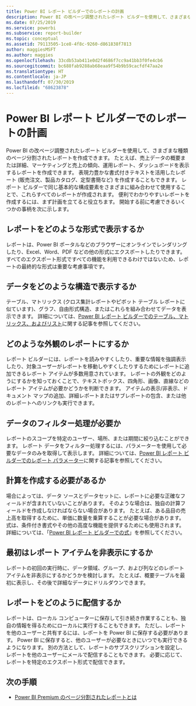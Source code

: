 ```yaml
---
title: Power BI レポート ビルダーでのレポートの計画
description: Power BI の改ページ調整されたレポート ビルダーを使用して、さまざまな種類のページ分割されたレポートを作成できます。 便利でわかりやすいレポートを作成するには、まず計画を立てると役立ちます。
ms.date: 07/25/2019
ms.service: powerbi
ms.subservice: report-builder
ms.topic: conceptual
ms.assetid: 79113505-1ce8-4f8c-9260-d861838f7813
author: maggiesMSFT
ms.author: maggies
ms.openlocfilehash: 33cdb53ab411e0d2f4686f7cc9a41bb3f0fe4cb6
ms.sourcegitcommit: bc688fab9288ab68eaa9f54b9b59cacfdf47aa2e
ms.translationtype: HT
ms.contentlocale: ja-JP
ms.lasthandoff: 07/30/2019
ms.locfileid: "68623878"
---
```

# <a name="planning-a-report-in-power-bi-report-builder"></a>Power BI レポート ビルダーでのレポートの計画

Power BI の改ページ調整されたレポート ビルダーを使用して、さまざまな種類のページ分割されたレポートを作成できます。 たとえば、売上データの概要または詳細、マーケティングと売上の傾向、運用レポート、ダッシュボードを表示するレポートを作成できます。 表現力豊かな書式付きテキストを活用したレポート (販売注文、製品カタログ、定型書簡など) を作成することもできます。 レポート ビルダーで同じ基本的な構成要素をさまざまに組み合わせて使用することで、これらすべてのレポートが作成されます。 便利でわかりやすいレポートを作成するには、まず計画を立てると役立ちます。 開始する前に考慮できるいくつかの事柄を次に示します。  
  
## <a name="in-what-format-do-you-want-the-report-to-appear"></a>レポートをどのような形式で表示するか
  
レポートは、Power BI ポータルなどのブラウザーにオンラインでレンダリングしたり、Excel、Word、PDF などの他の形式にエクスポートしたりできます。 すべてのエクスポート形式ですべての機能を利用できるわけではないため、レポートの最終的な形式は重要な考慮事項です。 
  
## <a name="in-what-structure-do-you-want-to-present-the-data"></a>データをどのような構造で表示するか
  
テーブル、マトリックス (クロス集計レポートやピボット テーブル レポートに似ています)、グラフ、自由形式構造、またはこれらを組み合わせてデータを表示できます。 詳細については、[Power BI レポート ビルダーでのテーブル、マトリックス、およびリスト](report-builder-tables-matrices-lists.md)に関する記事を参照してください。  
  
## <a name="how-do-you-want-your-report-to-look"></a>どのような外観のレポートにするか
  
レポート ビルダーには、レポートを読みやすくしたり、重要な情報を強調表示したり、対象ユーザーがレポートを移動しやすくしたりするためにレポートに追加できるレポート アイテムが多数用意されています。 レポートの外観をどのようにするかを知っておくことで、テキストボックス、四角形、画像、直線などのレポート アイテムが必要かどうかを判断できます。 アイテムの表示/非表示、ドキュメント マップの追加、詳細レポートまたはサブレポートの包含、または他のレポートへのリンクも実行できます。   
  
## <a name="should-the-data-be-filtered"></a>データのフィルター処理が必要か
  
レポートのスコープを特定のユーザー、場所、または期間に絞り込むことができます。 レポート データをフィルター処理するには、パラメーターを使用して必要なデータのみを取得して表示します。 詳細については、[Power BI レポート ビルダーでのレポート パラメーター](paginated-reports-parameters.md)に関する記事を参照してください。  
  
## <a name="do-you-need-to-create-calculations"></a>計算を作成する必要があるか 
  
場合によっては、データ ソースとデータセットに、レポートに必要な正確なフィールドが含まれていないことがあります。 そのような場合は、独自の計算フィールドを作成しなければならない場合があります。 たとえば、ある品目の売上高を取得するために、単価に数量を乗算することが必要な場合があります。 式は、条件付き書式やその他の高度な機能を提供するためにも使用されます。 詳細については、「[Power BI レポート ビルダーでの式](report-builder-expressions.md)」を参照してください。  
  
## <a name="do-you-want-to-hide-report-items-initially"></a>最初はレポート アイテムを非表示にするか
  
レポートの初回の実行時に、データ領域、グループ、および列などのレポート アイテムを非表示にするかどうかを検討します。 たとえば、概要テーブルを最初に表示し、その後で詳細なデータにドリルダウンできます。 
  
## <a name="how-are-you-going-to-deliver-your-report"></a>レポートをどのように配信するか  
  
レポートは、ローカル コンピューターに保存して引き続き作業することも、独自の情報を得るためにローカルに実行することもできます。 ただし、レポートを他のユーザーと共有するには、レポートを Power BI に保存する必要があります。 Power BI に保存すると、他のユーザーが必要なときにいつでも実行できるようになります。 別の方法として、レポートのサブスクリプションを設定し、レポートを他のユーザーにメールで配信することもできます。 必要に応じて、レポートを特定のエクスポート形式で配信できます。 
  
## <a name="next-steps"></a>次の手順

- [Power BI Premium のページ分割されたレポートとは](paginated-reports-report-builder-power-bi.md)
